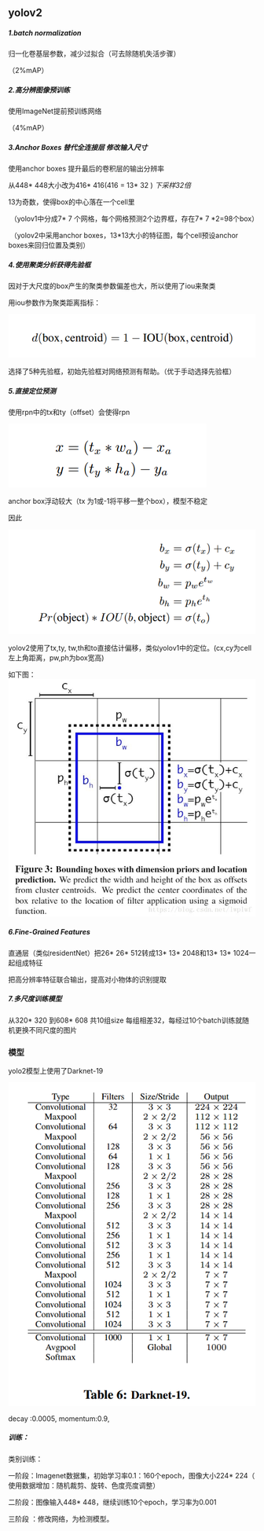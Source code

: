 

## yolov2



##### 1.batch normalization

归一化卷基层参数，减少过拟合（可去除随机失活步骤）

（2%mAP）

##### 2.高分辨图像预训练

使用ImageNet提前预训练网络

（4%mAP）

##### 3.Anchor Boxes 替代全连接层	修改输入尺寸

使用anchor boxes 提升最后的卷积层的输出分辨率

从448* 448大小改为416\* 416(416 = 13* 32 )	*下采样32倍*

13为奇数，使得box的中心落在一个cell里

​		（yolov1中分成7* 7 个网格，每个网格预测2个边界框，存在7* 7 *2=98个box）

​		（yolov2中采用anchor boxes，13*13大小的特征图，每个cell预设anchor boxes来回归位置及类别）

##### 4.使用聚类分析获得先验框

因对于大尺度的box产生的聚类参数偏差也大，所以使用了iou来聚类

用iou参数作为聚类距离指标：

![yoloEq](https://raw.githubusercontent.com/Ulquiorracifa/DF416/master/pic/yoloEq.png)

选择了5种先验框，初始先验框对网络预测有帮助。（优于手动选择先验框）

##### 5.直接定位预测

使用rpn中的tx和ty（offset）会使得rpn

![RPN-dxdy](https://raw.githubusercontent.com/Ulquiorracifa/DF416/master/pic/1555936928375.png)

anchor box浮动较大（tx 为1或-1将平移一整个box），模型不稳定



因此

![yolov2定位](https://raw.githubusercontent.com/Ulquiorracifa/DF416/master/pic/1555936990497.png)

yolov2使用了tx,ty, tw,th和to直接估计偏移，类似yolov1中的定位。(cx,cy为cell左上角距离，pw,ph为box宽高)



如下图：![定位图示](https://raw.githubusercontent.com/Ulquiorracifa/DF416/master/pic/yolov9000_loc.jpg)

##### 6.Fine-Grained Features

直通层（类似residentNet）把26* 26* 512转成13* 13* 2048和13* 13* 1024一起组成特征

把高分辨率特征联合输出，提高对小物体的识别提取

##### 7.多尺度训练模型

从320* 320 到608* 608 共10组size 每组相差32，每经过10个batch训练就随机更换不同尺度的图片





### 模型

yolo2模型上使用了Darknet-19



![ yolov9000网络结构](https://raw.githubusercontent.com/Ulquiorracifa/DF416/master/pic/1555941792773.png)



decay :0.0005, momentum:0.9,

##### 训练：

类别训练：

一阶段：Imagenet数据集，初始学习率0.1：160个epoch，图像大小224* 224（ 使用数据增加：随机裁剪、旋转、色度亮度调整）

二阶段：图像输入448* 448，继续训练10个epoch，学习率为0.001



三阶段 ：修改网络，为检测模型。

